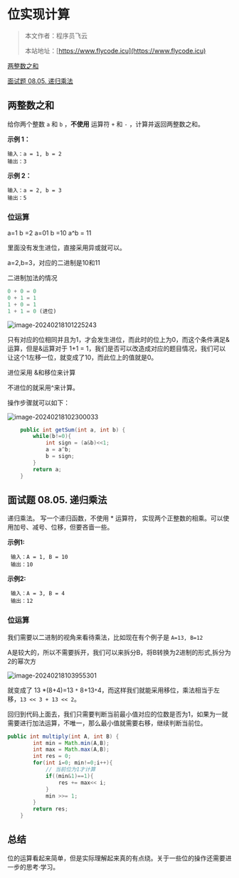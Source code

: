 # 位实现计算
> 本文作者：程序员飞云
>
> 本站地址：[https://www.flycode.icu](https://www.flycode.icu)

[两整数之和](https://leetcode.cn/problems/sum-of-two-integers/)

[面试题 08.05. 递归乘法](https://leetcode.cn/problems/recursive-mulitply-lcci/)



## 两整数之和

给你两个整数 `a` 和 `b` ，**不使用** 运算符 `+` 和 `-` ，计算并返回两整数之和。

**示例 1：**

```
输入：a = 1, b = 2
输出：3
```

**示例 2：**

```
输入：a = 2, b = 3
输出：5
```



### 位运算

a=1 b =2  a=01 b =10   a^b = 11

里面没有发生进位，直接采用异或就可以。



 a=2,b=3，对应的二进制是10和11

二进制加法的情况

```lisp
0 + 0 = 0
0 + 1 = 1
1 + 0 = 1
1 + 1 = 0 (进位)
```

![image-20240218101225243](https://flycodeu-1314556962.cos.ap-nanjing.myqcloud.com//codeCenterImg/image-20240218101225243.png)

只有对应的位相同并且为1，才会发生进位，而此时的位上为0，而这个条件满足&运算，但是&运算对于 1+1 = 1，我们是否可以改造成对应的题目情况，我们可以让这个1左移一位，就变成了10，而此位上的值就是0。

进位采用 &和移位来计算

不进位的就采用^来计算。

操作步骤就可以如下：

![image-20240218102300033](https://flycodeu-1314556962.cos.ap-nanjing.myqcloud.com//codeCenterImg/image-20240218102300033.png)



```java
    public int getSum(int a, int b) {
        while(b!=0){
            int sign = (a&b)<<1;
            a = a^b;
            b = sign;
        }
        return a;
    }
```



## 面试题 08.05. 递归乘法

递归乘法。 写一个递归函数，不使用 * 运算符， 实现两个正整数的相乘。可以使用加号、减号、位移，但要吝啬一些。

**示例1:**

```
 输入：A = 1, B = 10
 输出：10
```

**示例2:**

```
 输入：A = 3, B = 4
 输出：12
```



### 位运算

我们需要以二进制的视角来看待乘法，比如现在有个例子是 `A=13, B=12`

A是较大的，所以不需要拆开，我们可以来拆分B，将B转换为2进制的形式,拆分为2的幂次方

![image-20240218103955301](https://flycodeu-1314556962.cos.ap-nanjing.myqcloud.com//codeCenterImg/image-20240218103955301.png)

就变成了 13 *(8+4)=13 `*` 8+13`*`4，而这样我们就能采用移位，乘法相当于左移，`13 << 3 + 13 << 2`。

回归到代码上面去，我们只需要判断当前最小值对应的位数是否为1，如果为一就需要进行加法运算，不唯一，那么最小值就需要右移，继续判断当前位。

```java
public int multiply(int A, int B) {
        int min = Math.min(A,B);
        int max = Math.max(A,B);
        int res = 0;
        for(int i=0; min!=0;i++){
            // 当前位为1才计算
            if((min&1)==1){
                res += max<< i;
            }
            min >>= 1;
        }
        return res;
    }
```





## 总结

位的运算看起来简单，但是实际理解起来真的有点绕。关于一些位的操作还需要进一步的思考·学习。
